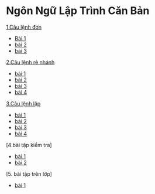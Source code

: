 # Ngôn Ngữ Lập Trình Căn Bản
[1.Câu lệnh đơn](https://hoctructuyencntt.github.io/NNLT/Bai02.html)

- [Bài 1](https://www.jdoodle.com/embed/v0/5F1A)
- [bài 2](https://www.jdoodle.com/iembed/v0/BqV)
- [bài 3](https://www.jdoodle.com/iembed/v0/BqW)

 [2.Câu lệnh rẻ nhánh](https://hoctructuyencntt.github.io/NNLT/Bai03.html)

- [bài 1](https://www.jdoodle.com/iembed/v0/Bu5)
- [bài 2](https://www.jdoodle.com/iembed/v0/Bu7)
- [bài 3](https://www.jdoodle.com/iembed/v0/Bu8)
- [bài 4](https://www.jdoodle.com/iembed/v0/Bu9)

[3.Câu lệnh lặp](https://hoctructuyencntt.github.io/NNLT/Bai04.html)

- [bài 1](https://www.jdoodle.com/iembed/v0/Bub)
- [bài 2](https://www.jdoodle.com/iembed/v0/Bud)
- [bài 3](https://www.jdoodle.com/iembed/v0/BAc)
- [bài 4](https://www.jdoodle.com/iembed/v0/Buf)

[4.bài tập kiểm tra]

- [bài 1](https://www.jdoodle.com/iembed/v0/Bui)
- [bài 2](https://www.jdoodle.com/iembed/v0/Buj)

[5. bài tập trên lớp]
- [bài 1](https://www.jdoodle.com/iembed/v0/BAb)
